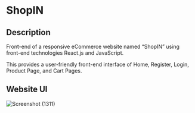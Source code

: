 # ShopIN

## Description
Front-end of a responsive eCommerce website named “ShopIN” using front-end technologies React.js and JavaScript.

This provides a user-friendly front-end interface of Home, Register, Login, Product Page, and Cart Pages.

## Website UI
![Screenshot (1311)](https://user-images.githubusercontent.com/102828957/177046954-fa684b48-d167-45e6-a232-d928f8c7e866.png)
